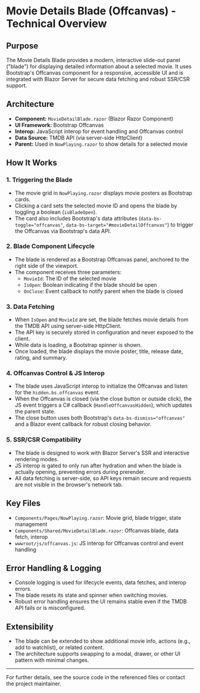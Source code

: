 # Movie Details Blade (Offcanvas) - Technical Overview

## Purpose

The Movie Details Blade provides a modern, interactive slide-out panel ("blade") for displaying detailed information about a selected movie. It uses Bootstrap's Offcanvas component for a responsive, accessible UI and is integrated with Blazor Server for secure data fetching and robust SSR/CSR support.

## Architecture

- **Component:** `MovieDetailBlade.razor` (Blazor Razor Component)
- **UI Framework:** Bootstrap Offcanvas
- **Interop:** JavaScript interop for event handling and Offcanvas control
- **Data Source:** TMDB API (via server-side HttpClient)
- **Parent:** Used in `NowPlaying.razor` to show details for a selected movie

## How It Works

### 1. Triggering the Blade

- The movie grid in `NowPlaying.razor` displays movie posters as Bootstrap cards.
- Clicking a card sets the selected movie ID and opens the blade by toggling a boolean (`isBladeOpen`).
- The card also includes Bootstrap's data attributes (`data-bs-toggle="offcanvas"`, `data-bs-target="#movieDetailOffcanvas"`) to trigger the Offcanvas via Bootstrap's data API.

### 2. Blade Component Lifecycle

- The blade is rendered as a Bootstrap Offcanvas panel, anchored to the right side of the viewport.
- The component receives three parameters:
  - `MovieId`: The ID of the selected movie
  - `IsOpen`: Boolean indicating if the blade should be open
  - `OnClose`: Event callback to notify parent when the blade is closed

### 3. Data Fetching

- When `IsOpen` and `MovieId` are set, the blade fetches movie details from the TMDB API using server-side HttpClient.
- The API key is securely stored in configuration and never exposed to the client.
- While data is loading, a Bootstrap spinner is shown.
- Once loaded, the blade displays the movie poster, title, release date, rating, and summary.

### 4. Offcanvas Control & JS Interop

- The blade uses JavaScript interop to initialize the Offcanvas and listen for the `hidden.bs.offcanvas` event.
- When the Offcanvas is closed (via the close button or outside click), the JS event triggers a C# callback (`HandleOffcanvasHidden`), which updates the parent state.
- The close button uses both Bootstrap's `data-bs-dismiss="offcanvas"` and a Blazor event callback for robust closing behavior.

### 5. SSR/CSR Compatibility

- The blade is designed to work with Blazor Server's SSR and interactive rendering modes.
- JS interop is gated to only run after hydration and when the blade is actually opening, preventing errors during prerender.
- All data fetching is server-side, so API keys remain secure and requests are not visible in the browser's network tab.

## Key Files

- `Components/Pages/NowPlaying.razor`: Movie grid, blade trigger, state management
- `Components/Shared/MovieDetailBlade.razor`: Offcanvas blade, data fetch, interop
- `wwwroot/js/offcanvas.js`: JS interop for Offcanvas control and event handling

## Error Handling & Logging

- Console logging is used for lifecycle events, data fetches, and interop errors.
- The blade resets its state and spinner when switching movies.
- Robust error handling ensures the UI remains stable even if the TMDB API fails or is misconfigured.

## Extensibility

- The blade can be extended to show additional movie info, actions (e.g., add to watchlist), or related content.
- The architecture supports swapping to a modal, drawer, or other UI pattern with minimal changes.

---

For further details, see the source code in the referenced files or contact the project maintainer.
